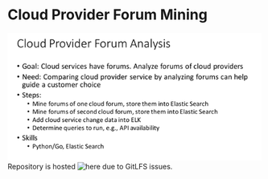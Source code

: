 # Cloud Provider Forum Mining
![Requirement](/imageslide.tiff)
Repository is hosted ![here](https://bitbucket.org/gupta_neha/cloud-final-project/src) due to GitLFS issues.
